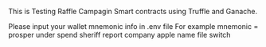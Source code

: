 This is Testing Raffle Campagin Smart contracts using Truffle and Ganache.

Please input your wallet mnemonic info in .env file
For example  mnemonic = prosper under spend sheriff report company apple name file switch